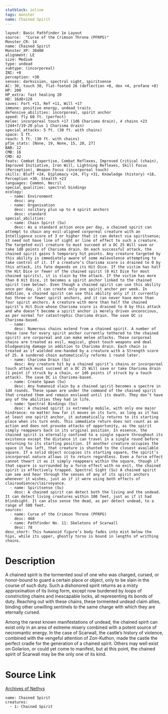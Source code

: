 ```yaml
---
statblock: inline
tags: monster
name: Chained Spirit
---
```

```statblock
layout: Basic Pathfinder 1e Layout
source:  "Curse of the Crimson Throne (PFRPG)"
Monster_CR: 14
name: Chained Spirit
Monster_XP: 38400
alignment: LE
size: Medium
type: undead
subtype: (incorporeal)
INI: +8
perception: +30
senses: darkvision, spectral sight, spiritsense
AC: 30, touch 30, flat-footed 26 (deflection +8, dex +4, profane +8)
HP: 200
HP_extra: fast healing 20
HD: 16d8+128
saves: Fort +13, Ref +11, Will +17
immune: positive energy, undead traits
defensive_abilities: incorporeal, spirit anchor
speed: fly 60 ft. (perfect)
melee: incorporeal touch +17 (1d6 Charisma drain), 4 chains +23 (2d4+7/19-20 plus 1 Charisma drain)
special_attacks: 5 ft. (30 ft. with chains)
space: 5 ft.
reach: 5 ft. (30 ft. with chains)
pf1e_stats: [None, 19, None, 15, 20, 27]
BAB: 12
CMB: 16
CMD: 42
feats: Combat Expertise, Combat Reflexes, Improved Critical (chain), Improved Initiative, Iron Will, Lightning Reflexes, Skill Focus (Perception), Weapon Focus (incorporeal touch)
skills: Bluff +24, Diplomacy +24, Fly +31, Knowledge (history) +18, Perception +30, Stealth +23
languages: Common, Necril
special_qualities: spectral bindings
ecology:
  - name: Environment
    desc: any
  - name: Organisation
    desc: solitary plus up to 4 spirit anchors
    desc: standard
special_abilities:
  - name: Chain Spirit (Su)
    desc: As a standard action once per day, a chained spirit can attempt to chain any evil-aligned corporeal creature with an Intelligence score of 3 or higher that it can detect via spiritsense; it need not have line of sight or line of effect to such a creature. The targeted evil creature to must succeed at a DC 25 Will save or take 1d8 points of Charisma drain. On each successful attack, the chained spirit gains 5 temporary hit points. Any creature targeted by this ability is immediately aware of some malevolence attempting to take control of it. If a creature’s Charisma score is drained to 0 by this attack, its fate depends on its Hit Dice. If the victim has half the Hit Dice or fewer of the chained spirit (8 Hit Dice for most chained spirits), it is slain by the attack. If the victim has more than 8 Hit Dice, it becomes a spirit anchor linked to the chained spirit (see below). Even though a chained spirit can use this ability once per day, it can create only one spirit anchor per week. In addition, a chained spirit can use this ability only if it currently has three or fewer spirit anchors, and it can never have more than four spirit anchors. A creature with more than half the chained spirit’s Hit Dice whose Charisma score is drained to 0 by this attack and who doesn’t become a spirit anchor is merely driven unconscious, as per normal for catastrophic Charisma drain. The save DC is Charisma-based.
  - name: 
    desc: Numerous chains extend from a chained spirit. A number of these (one for every spirit anchor currently tethered to the chained spirit) are corporeal and can make melee attacks. These corporeal chains are treated as evil, magical, ghost touch weapons and deal bludgeoning damage in addition to Charisma drain. Each chain is treated as if wielded one-handed by a creature with a Strength score of 25. A sundered chain automatically reforms 1 round later.
  - name: Charisma Drain (Su)
    desc: Any creature hit by a chained spirit’s chains or incorporeal touch attack must succeed at a DC 25 Will save or take Charisma drain (1 point if struck by a chain, or 1d6 points if struck by a touch attack). The save DC is Charisma-based.
  - name: Create Spawn (Su)
    desc: Any humanoid slain by a chained spirit becomes a spectre in 1d4 rounds. These spawn are under the command of the chained spirit that created them and remain enslaved until its death. They don’t have any of the abilities they had in life.
  - name: Spectral Bindings (Su)
    desc: A chained spirit is extremely mobile, with only one major hindrance: no matter how far it moves on its turn, as long as it has at least one spirit anchor, it automatically returns to its starting place when its turn ends. This immediate return does not count as an action and does not provoke attacks of opportunity, as the spirit simply reappears back in its original position. In essence, the chained spirit is eternally confined to a single square throughout its existence except the distance it can travel in a single round before returning to its starting position. If another creature occupies the space it has left, that creature is shunted to the closest available square. If a solid object occupies its starting square, the spirit’s incorporeal nature allows it to return regardless. Even a force effect cannot thwart it as it simply reappears within the square, though if that square is surrounded by a force effect with no exit, the chained spirit is effectively trapped. Spectral Sight (Su) A chained spirit can see and hear through the senses of any of its spirit anchors whenever it wishes, just as if it were using both effects of clairaudience/clairvoyance.
  - name: Spiritsense (Su)
    desc: A chained spirit can detect both the living and the undead. It can detect living creatures within 100 feet, just as if it had blindsight. It can also sense the dead, as per detect undead, to a range of 500 feet.
sources:
  - name: Curse of the Crimson Throne (PFRPG)
    desc: 468
  - name: Pathfinder No. 11: Skeletons of Scarwall
    desc: 78
desc_short: This humanoid figure’s body fades into mist below the hips, while its upper, ghostly torso is bound in lengths of writhing chains.
```
# Description
A chained spirit is the tormented soul of one who was charged, cursed, or honor-bound to guard a certain place or object, only to be slain in the course of such duty. Such a dishonored spirit returns as a misty approximation of its living form, except now burdened by loops of constricting chains and inescapable locks, all representing its bonds of duty. Reaching out with these chains, these tormented undead claim allies, binding other unwilling sentinels to the same charge with which they are eternally cursed.

 Among the rarest known manifestations of undead, the chained spirit can exist only in an area of extreme misery combined with a potent source of necromantic energy. In the case of Scarwall, the castle’s history of violence, combined with the vengeful attention of Zon-Kuthon, made the castle the perfect cradle for the generation of a chained spirit. Others may well exist on Golarion, or could yet come to manifest, but at this point, the chained spirit of Scarwall may be the only one of its kind.
# Source Link
[Archives of Nethys](https://aonprd.com/MonsterDisplay.aspx?ItemName=Chained%20Spirit)
```encounter-table
name: Chained Spirit
creatures:
  - 1: Chained Spirit
```

